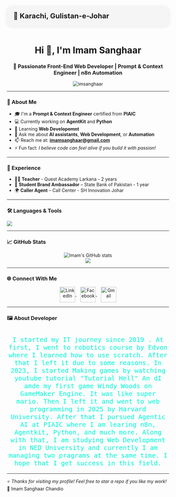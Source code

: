 <!-- Profile Header -->
<div style="display: flex; align-items: center; gap: 20px; background: #f5f5f5; padding: 15px 20px; border-radius: 15px; box-shadow: 0 0 10px rgba(0,0,0,0.1);">
  <div>
    <h2 style="margin: 0; font-size: 22px;">📍 Karachi, Gulistan-e-Johar</h2>
    <p style="margin: 6px 0; font-size: 17px;">
    </p>
  </div>
</div>

<br>

<h1 align="center">Hi 👋, I'm Imam Sanghaar</h1>
<h3 align="center">🚀 Passionate Front-End Web Developer | Prompt & Context Engineer | n8n Automation </h3>

<!-- Profile Views -->
<p align="center">
  <img src="https://komarev.com/ghpvc/?username=imsanghaar&label=Profile%20views&color=0e75b6&style=flat" alt="imsanghaar" />
</p>



<!-- About Me -->
---

### 🧠 About Me
- 🎓 I'm a **Prompt & Context Engineer** certified from **PIAIC**
- 💻 Currently working on **AgentKit** and **Python**
- 🌱 Learning **Web Developemnt**
- 💬 Ask me about **AI assistants**, **Web Development**, or **Automation**
- 📫 Reach me at: **imamsanghaar@gmail.com**
- ⚡ Fun fact: *I believe code can feel alive if you build it with passion!*

---

### 💼 Experience
- 🧑‍💻 **Teacher** - Quest Academy Larkana - 2 years  
- 🧠 **Student Brand Ambassador** – State Bank of Pakistan - 1 year 
- 🌍 **Caller Agent** – Call Center - SH Innovation Johar  

---

### 🛠️ Languages & Tools
<p align="left">
  <img src="https://skillicons.dev/icons?i=python,js,html,css,git,github" />
</p>

---

### 📈 GitHub Stats
<p align="center">
  <img src="https://github-readme-stats.vercel.app/api?username=imsanghaar&show_icons=true&theme=radical" alt="Imam's GitHub stats" />
  <br/>
  <img src="https://github-readme-streak-stats.herokuapp.com/?user=imsanghaar&theme=radical" />
</p>

---

### 🌐 Connect With Me
<p align="center">
  <a href="https://www.linkedin.com/in/imam-sanghaar-chandio-96780b274" target="blank">
    <img align="center" src="https://skillicons.dev/icons?i=linkedin" alt="LinkedIn" width="48" height="48"/>
  </a>
  &nbsp;&nbsp;
  <a href="https://www.facebook.com/profile.php?id=61556981875577" target="blank">
    <img align="center" src="https://cdn.jsdelivr.net/gh/simple-icons/simple-icons/icons/facebook.svg" alt="Facebook" width="48" height="48" style="fill:#1877F2;"/>
  </a>
  &nbsp;&nbsp;
  <a href="mailto:imamsanghaar@gmail.com" target="blank">
    <img align="center" src="https://skillicons.dev/icons?i=gmail" alt="Gmail" width="48" height="48"/>
  </a>
</p>

---

### 🖼️ About Developer
<h1 align="center" style="color:#00F5D4; font-family: 'Poppins', sans-serif;">
</h1>

<p align="center" style="color:#00F5D4; font-size:20px; font-family: 'Fira Code', monospace;">
 I started my IT journey since 2019 . At first, I went to robotics course by Edvon where I learned how to use scratch. After that I left it due to some reasons. In 2023, I started Making games by watching youtube tutorial "Tutorial Hell" An dI amde my first game Windy Woods on GameMaker Engine. It was like super mario. Then I left it and went to web programming in 2025 by Harvard University. After that I pursued Agentic AI at PIAIC where I am learing n8n, Agentkit, Python, and much more. Along with that, I am studying Web Development in NED University and currently I am managing two pragrams at the same time. I hope that I get success in this field.
</p>

---

⭐ *Thanks for visiting my profile! Feel free to star a repo if you like my work!* 🌟
Imam Sanghaar Chandio
